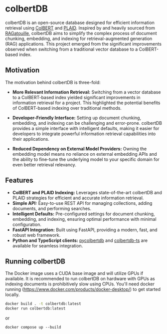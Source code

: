 # colbertDB

colbertDB is an open-source database designed for efficient information retrieval using [ColBERT](https://github.com/stanford-futuredata/ColBERT) and [PLAID](https://arxiv.org/abs/2205.09707). Inspired by and heavily sourced from [RAGatouille](https://github.com/bclavie/RAGatouille/blob/main/ragatouille/models/colbert.py), colbertDB aims to simplify the complex process of document chunking, embedding, and indexing for retrieval-augmented generation (RAG) applications. This project emerged from the significant improvements observed when switching from a traditional vector database to a ColBERT-based index.

## Motivation

The motivation behind colbertDB is three-fold:

- **More Relevant Information Retrieval:** Switching from a vector database to a ColBERT-based index yielded significant improvements in information retrieval for a project. This highlighted the potential benefits of ColBERT-based indexing over traditional methods.

- **Developer-Friendly Interface:** Setting up document chunking, embedding, and indexing can be challenging and error-prone. colbertDB provides a simple interface with intelligent defaults, making it easier for developers to integrate powerful information retrieval capabilities into their applications.

- **Reduced Dependency on External Model Providers:** Owning the embedding model means no reliance on external embedding APIs and the ability to fine-tune the underlying model to your specific domain for even better retrieval relevancy.

## Features

- **ColBERT and PLAID Indexing:** Leverages state-of-the-art colbertDB and PLAID strategies for efficient and accurate information retrieval.
- **Simple API:** Easy-to-use REST API for managing collections, adding documents, and performing searches.
- **Intelligent Defaults:** Pre-configured settings for document chunking, embedding, and indexing, ensuring optimal performance with minimal configuration.
- **FastAPI Integration:** Built using FastAPI, providing a modern, fast, and robust web framework.
- **Python and TypeScript clients:** [pycolbertdb](https://github.com/colbertdb/pycolbertdb.git) and [colbertdb-ts](https://github.com/colbertdb/colbertdb-ts.git) are available for seamless integration.

## Running colbertDB

The Docker image uses a CUDA base image and will utilize GPUs if available. It is recommended to run colbertDB on hardware with GPUs as indexing documents is prohibitively slow using CPUs. You'll need docker running (https://www.docker.com/products/docker-desktop/) to get started locally.

```sh
docker build . -t colbertdb:latest
docker run colbertdb:latest
```
or
```
docker compose up --build
```
